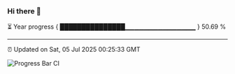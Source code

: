 ### Hi there 👋

⏳ Year progress { ███████████████▁▁▁▁▁▁▁▁▁▁▁▁▁▁▁ } 50.69 %

---

⏰ Updated on Sat, 05 Jul 2025 00:25:33 GMT

![Progress Bar CI](https://github.com/liununu/liununu/workflows/Progress%20Bar%20CI/badge.svg)
